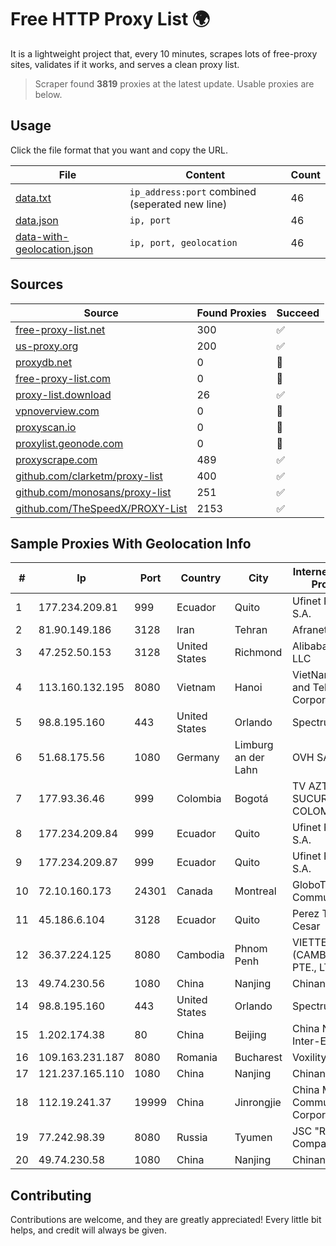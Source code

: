
# Free HTTP Proxy List 🌍

It is a lightweight project that, every 10 minutes, scrapes lots of free-proxy sites, validates if it works, and serves a clean proxy list.


> Scraper found **3819** proxies at the latest update. Usable proxies are below.

## Usage

Click the file format that you want and copy the URL.


|File|Content|Count|
|----|-------|-----|
|[data.txt](https://raw.githubusercontent.com/themiralay/Proxy-List-World/master/data.txt)|`ip_address:port` combined (seperated new line)|46|
|[data.json](https://raw.githubusercontent.com/themiralay/Proxy-List-World/master/data.json)|`ip, port`|46|
|[data-with-geolocation.json](https://raw.githubusercontent.com/themiralay/Proxy-List-World/master/data-with-geolocation.json)|`ip, port, geolocation`|46|

## Sources

|Source|Found Proxies|Succeed|
|------|-------------|-------|
|[free-proxy-list.net](https://free-proxy-list.net)|300|✅|
|[us-proxy.org](https://www.us-proxy.org)|200|✅|
|[proxydb.net](http://proxydb.net)|0|🚫|
|[free-proxy-list.com](https://free-proxy-list.com/?page=&port=&type%5B%5D=http&type%5B%5D=https&up_time=0&search=Search)|0|🚫|
|[proxy-list.download](https://www.proxy-list.download/HTTP)|26|✅|
|[vpnoverview.com](https://vpnoverview.com/privacy/anonymous-browsing/free-proxy-servers)|0|🚫|
|[proxyscan.io](https://www.proxyscan.io)|0|🚫|
|[proxylist.geonode.com](https://proxylist.geonode.com/api/proxy-list?limit=300&page=1&sort_by=lastChecked&sort_type=desc&protocols=http,https)|0|🚫|
|[proxyscrape.com](https://api.proxyscrape.com/v2/?request=displayproxies&protocol=http&timeout=10000&country=all&ssl=all&anonymity=all)|489|✅|
|[github.com/clarketm/proxy-list](https://raw.githubusercontent.com/clarketm/proxy-list/master/proxy-list-raw.txt)|400|✅|
|[github.com/monosans/proxy-list](https://raw.githubusercontent.com/monosans/proxy-list/main/proxies/http.txt)|251|✅|
|[github.com/TheSpeedX/PROXY-List](https://raw.githubusercontent.com/TheSpeedX/PROXY-List/master/http.txt)|2153|✅|


## Sample Proxies With Geolocation Info

|#|Ip|Port|Country|City|Internet Service Provider|
|-|--|----|-------|----|-------------------------|
|1|177.234.209.81|999|Ecuador|Quito|Ufinet Panama S.A.|
|2|81.90.149.186|3128|Iran|Tehran|Afranet|
|3|47.252.50.153|3128|United States|Richmond|Alibaba Cloud LLC|
|4|113.160.132.195|8080|Vietnam|Hanoi|VietNam Post and Telecom Corporation|
|5|98.8.195.160|443|United States|Orlando|Spectrum|
|6|51.68.175.56|1080|Germany|Limburg an der Lahn|OVH SAS|
|7|177.93.36.46|999|Colombia|Bogotá|TV AZTECA SUCURSAL COLOMBIA|
|8|177.234.209.84|999|Ecuador|Quito|Ufinet Panama S.A.|
|9|177.234.209.87|999|Ecuador|Quito|Ufinet Panama S.A.|
|10|72.10.160.173|24301|Canada|Montreal|GloboTech Communications|
|11|45.186.6.104|3128|Ecuador|Quito|Perez Tito Julio Cesar|
|12|36.37.224.125|8080|Cambodia|Phnom Penh|VIETTEL (CAMBODIA) PTE., LTD|
|13|49.74.230.56|1080|China|Nanjing|Chinanet|
|14|98.8.195.160|443|United States|Orlando|Spectrum|
|15|1.202.174.38|80|China|Beijing|China Networks Inter-Exchange|
|16|109.163.231.187|8080|Romania|Bucharest|Voxility SRL|
|17|121.237.165.110|1080|China|Nanjing|Chinanet|
|18|112.19.241.37|19999|China|Jinrongjie|China Mobile Communications Corporation|
|19|77.242.98.39|8080|Russia|Tyumen|JSC "Russian Company" LIR|
|20|49.74.230.58|1080|China|Nanjing|Chinanet|



## Contributing

Contributions are welcome, and they are greatly appreciated! Every
little bit helps, and credit will always be given.

